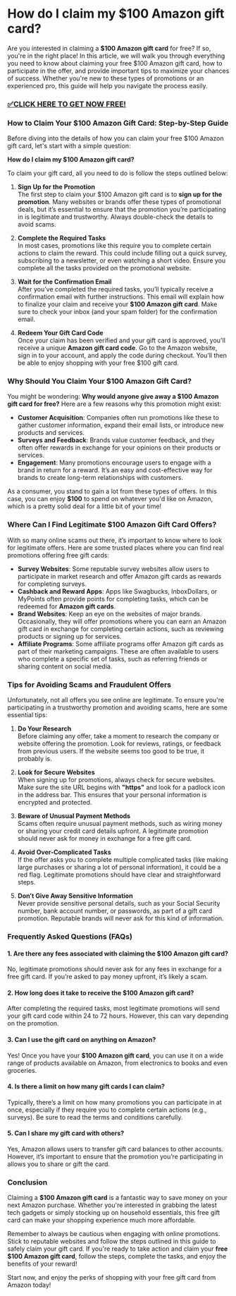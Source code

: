 # How do I claim my $100 Amazon gift card?

Are you interested in claiming a **$100 Amazon gift card** for free? If so, you're in the right place! In this article, we will walk you through everything you need to know about claiming your free $100 Amazon gift card, how to participate in the offer, and provide important tips to maximize your chances of success. Whether you're new to these types of promotions or an experienced pro, this guide will help you navigate the process easily.

### [✅CLICK HERE TO GET NOW FREE!](https://www.fpo.go.th/main/fpo/media/FPO/allgifttodayfree.html)

### How to Claim Your $100 Amazon Gift Card: Step-by-Step Guide

Before diving into the details of how you can claim your free $100 Amazon gift card, let's start with a simple question:

**How do I claim my $100 Amazon gift card?**

To claim your gift card, all you need to do is follow the steps outlined below:

1. **Sign Up for the Promotion**  
   The first step to claim your $100 Amazon gift card is to **sign up for the promotion**. Many websites or brands offer these types of promotional deals, but it’s essential to ensure that the promotion you’re participating in is legitimate and trustworthy. Always double-check the details to avoid scams.

2. **Complete the Required Tasks**  
   In most cases, promotions like this require you to complete certain actions to claim the reward. This could include filling out a quick survey, subscribing to a newsletter, or even watching a short video. Ensure you complete all the tasks provided on the promotional website.

3. **Wait for the Confirmation Email**  
   After you’ve completed the required tasks, you’ll typically receive a confirmation email with further instructions. This email will explain how to finalize your claim and receive your **$100 Amazon gift card**. Make sure to check your inbox (and your spam folder) for the confirmation email.

4. **Redeem Your Gift Card Code**  
   Once your claim has been verified and your gift card is approved, you'll receive a unique **Amazon gift card code**. Go to the Amazon website, sign in to your account, and apply the code during checkout. You’ll then be able to enjoy shopping with your free $100 gift card.

### Why Should You Claim Your $100 Amazon Gift Card?

You might be wondering: **Why would anyone give away a $100 Amazon gift card for free?** Here are a few reasons why this promotion might exist:

- **Customer Acquisition**: Companies often run promotions like these to gather customer information, expand their email lists, or introduce new products and services.
- **Surveys and Feedback**: Brands value customer feedback, and they often offer rewards in exchange for your opinions on their products or services.
- **Engagement**: Many promotions encourage users to engage with a brand in return for a reward. It’s an easy and cost-effective way for brands to create long-term relationships with customers.

As a consumer, you stand to gain a lot from these types of offers. In this case, you can enjoy **$100** to spend on whatever you'd like on Amazon, which is a pretty solid deal for a little bit of your time!

### Where Can I Find Legitimate $100 Amazon Gift Card Offers?

With so many online scams out there, it’s important to know where to look for legitimate offers. Here are some trusted places where you can find real promotions offering free gift cards:

- **Survey Websites**: Some reputable survey websites allow users to participate in market research and offer Amazon gift cards as rewards for completing surveys.
- **Cashback and Reward Apps**: Apps like Swagbucks, InboxDollars, or MyPoints often provide points for completing tasks, which can be redeemed for **Amazon gift cards**.
- **Brand Websites**: Keep an eye on the websites of major brands. Occasionally, they will offer promotions where you can earn an Amazon gift card in exchange for completing certain actions, such as reviewing products or signing up for services.
- **Affiliate Programs**: Some affiliate programs offer Amazon gift cards as part of their marketing campaigns. These are often available to users who complete a specific set of tasks, such as referring friends or sharing content on social media.

### Tips for Avoiding Scams and Fraudulent Offers

Unfortunately, not all offers you see online are legitimate. To ensure you're participating in a trustworthy promotion and avoiding scams, here are some essential tips:

1. **Do Your Research**  
   Before claiming any offer, take a moment to research the company or website offering the promotion. Look for reviews, ratings, or feedback from previous users. If the website seems too good to be true, it probably is.

2. **Look for Secure Websites**  
   When signing up for promotions, always check for secure websites. Make sure the site URL begins with **"https"** and look for a padlock icon in the address bar. This ensures that your personal information is encrypted and protected.

3. **Beware of Unusual Payment Methods**  
   Scams often require unusual payment methods, such as wiring money or sharing your credit card details upfront. A legitimate promotion should never ask for money in exchange for a free gift card.

4. **Avoid Over-Complicated Tasks**  
   If the offer asks you to complete multiple complicated tasks (like making large purchases or sharing a lot of personal information), it could be a red flag. Legitimate promotions should have clear and straightforward steps.

5. **Don’t Give Away Sensitive Information**  
   Never provide sensitive personal details, such as your Social Security number, bank account number, or passwords, as part of a gift card promotion. Reputable brands will never ask for this kind of information.

### Frequently Asked Questions (FAQs)

#### 1. **Are there any fees associated with claiming the $100 Amazon gift card?**
No, legitimate promotions should never ask for any fees in exchange for a free gift card. If you’re asked to pay money upfront, it’s likely a scam.

#### 2. **How long does it take to receive the $100 Amazon gift card?**
After completing the required tasks, most legitimate promotions will send your gift card code within 24 to 72 hours. However, this can vary depending on the promotion.

#### 3. **Can I use the gift card on anything on Amazon?**
Yes! Once you have your **$100 Amazon gift card**, you can use it on a wide range of products available on Amazon, from electronics to books and even groceries.

#### 4. **Is there a limit on how many gift cards I can claim?**
Typically, there’s a limit on how many promotions you can participate in at once, especially if they require you to complete certain actions (e.g., surveys). Be sure to read the terms and conditions carefully.

#### 5. **Can I share my gift card with others?**
Yes, Amazon allows users to transfer gift card balances to other accounts. However, it’s important to ensure that the promotion you’re participating in allows you to share or gift the card.

### Conclusion

Claiming a **$100 Amazon gift card** is a fantastic way to save money on your next Amazon purchase. Whether you're interested in grabbing the latest tech gadgets or simply stocking up on household essentials, this free gift card can make your shopping experience much more affordable.

Remember to always be cautious when engaging with online promotions. Stick to reputable websites and follow the steps outlined in this guide to safely claim your gift card. If you're ready to take action and claim your **free $100 Amazon gift card**, follow the steps, complete the tasks, and enjoy the benefits of your reward!

Start now, and enjoy the perks of shopping with your free gift card from Amazon today!
